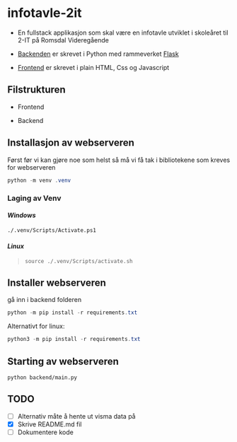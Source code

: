 # **infotavle-2it**
- En fullstack applikasjon som skal være en infotavle utviklet i skoleåret til 2-IT på Romsdal Videregående 

- [Backenden](https://github.com/Romsdal-videregaende-skole/infotavle-2it/tree/main/backend) er skrevet i Python med rammeverket [Flask](https://flask.palletsprojects.com/en/3.0.x/)

- [Frontend](https://github.com/Romsdal-videregaende-skole/infotavle-2it/tree/main/frontend) er skrevet i plain HTML, Css og Javascript


## Filstrukturen
- Frontend

- Backend


## **Installasjon av webserveren**
Først før vi kan gjøre noe som helst så må vi få tak i bibliotekene som kreves for webserveren
``` ps1
python -m venv .venv
```

### **Laging av Venv**
#### *Windows*

```sh
./.venv/Scripts/Activate.ps1
```

#### *Linux*

>`source ./.venv/Scripts/activate.sh`

## Installer webserveren
gå inn i backend folderen
```ps1 
python -m pip install -r requirements.txt
``` 
Alternativt for linux:
```ps1
python3 -m pip install -r requirements.txt
```
## Starting av webserveren
```
python backend/main.py
```


## TODO
- [ ] Alternativ måte å hente ut visma data på
- [x] Skrive README.md fil
- [ ] Dokumentere kode
